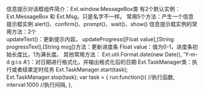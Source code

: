 
信息提示对话框组件简介：Ext.window.MessageBox类
    有2个默认实例：Ext.MessageBox 和 Ext.Msg。只是名字不一样。
    常用5个方法：产生一个信息提示框实例
        alert()、confirm()、prompt()、wait()、show()
    信息提示框实例的常用方法：2个    
        updateText()：更新提示内容。
        updateProgress([Float value],[String progressText],[String msg])方法：更新进度条
               Float value：值为0-1，进度条初始长度比，1为满长度。
    其他常用方法：
        Ext.util.Format.date(new Date(), 'Y-m-d g:i:s A')：对日期进行格式化，并输出格式化后的日期
        Ext.TaskManager类：执行或者结束定时任务
            Ext.TaskManager.start(task);
            Ext.TaskManager.stop(task);
                var task = {
                	run:function(){	//执行函数,
                	interval:1000    //执行间隔,
                },